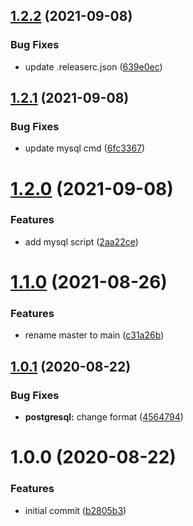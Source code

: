 ## [1.2.2](https://github.com/AlexanderBabel/database-s3-backup/compare/v1.2.1...v1.2.2) (2021-09-08)


### Bug Fixes

* update .releaserc.json ([639e0ec](https://github.com/AlexanderBabel/database-s3-backup/commit/639e0ec428c64a863bb46b5562abf9b429287db2))

## [1.2.1](https://github.com/AlexanderBabel/database-s3-backup/compare/v1.2.0...v1.2.1) (2021-09-08)


### Bug Fixes

* update mysql cmd ([6fc3367](https://github.com/AlexanderBabel/database-s3-backup/commit/6fc3367c860e4cf85fe7ea219a6001e75c46c88d))

# [1.2.0](https://github.com/AlexanderBabel/database-s3-backup/compare/v1.1.0...v1.2.0) (2021-09-08)


### Features

* add mysql script ([2aa22ce](https://github.com/AlexanderBabel/database-s3-backup/commit/2aa22ced52724b0054e6c55d99933daeb9e51088))

# [1.1.0](https://github.com/AlexanderBabel/database-s3-backup/compare/v1.0.1...v1.1.0) (2021-08-26)


### Features

* rename master to main ([c31a26b](https://github.com/AlexanderBabel/database-s3-backup/commit/c31a26be4d7b0ebbfafdf2f39461bb6742fb6adf))

## [1.0.1](https://github.com/AlexanderBabel/database-s3-backup/compare/v1.0.0...v1.0.1) (2020-08-22)


### Bug Fixes

* **postgresql:** change format ([4564794](https://github.com/AlexanderBabel/database-s3-backup/commit/45647940d6691bc84d1735d1d78068f1f92b6b81))

# 1.0.0 (2020-08-22)


### Features

* initial commit ([b2805b3](https://github.com/AlexanderBabel/database-s3-backup/commit/b2805b3ddd625b68a4a06d83d337d0bb71ac3d78))
